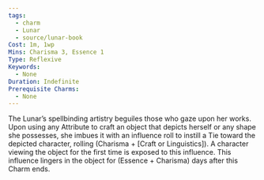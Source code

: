 ```yaml
---
tags:
  - charm
  - Lunar
  - source/lunar-book
Cost: 1m, 1wp
Mins: Charisma 3, Essence 1
Type: Reflexive
Keywords:
  - None
Duration: Indefinite
Prerequisite Charms:
  - None
---
```

The Lunar’s spellbinding artistry beguiles those who gaze upon her works. Upon using any Attribute to craft an object that depicts herself or any shape she possesses, she imbues it with an influence roll to instill a Tie toward the depicted character, rolling (Charisma + [Craft or Linguistics]). A character viewing the object for the first time is exposed to this influence. This influence lingers in the object for (Essence + Charisma) days after this Charm ends.